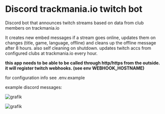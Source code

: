 # Discord trackmania.io twitch bot

Discord bot that announces twitch streams based on data from club members on trackmania.io

It creates new embed messages if a stream goes online, updates them on changes (title, game, language, offline) and cleans up the offline message after 8 hours. also self cleaning on shutdown. updates twitch accs from configured clubs at trackmania.io every hour.

**this app needs to be able to be called through http/https from the outside. it will register twitch webhooks. (see env WEBHOOK_HOSTNAME)**

for configuration info see .env.example

example discord messages:

![grafik](https://user-images.githubusercontent.com/4919213/221337001-7835e089-d6ee-4249-b6cd-c8046b8f0f58.png)

![grafik](https://user-images.githubusercontent.com/4919213/221338113-2a79b06c-7bf1-452e-8b47-2b5b0b19184d.png)
